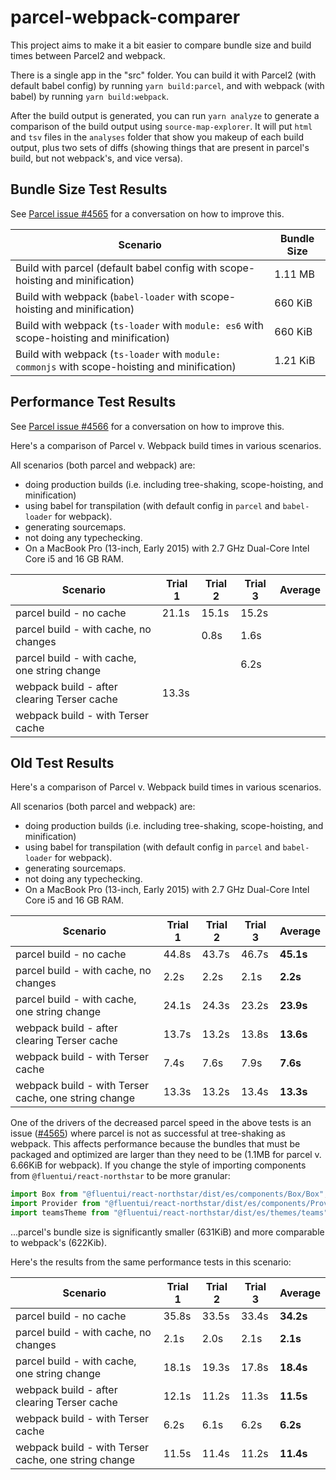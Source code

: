 # parcel-webpack-comparer

This project aims to make it a bit easier to compare bundle size and build times between Parcel2 and webpack.

There is a single app in the "src" folder. You can build it with Parcel2 (with default babel config) by running `yarn build:parcel`, and with webpack (with babel) by running `yarn build:webpack`.

After the build output is generated, you can run `yarn analyze` to generate a comparison of the build output using `source-map-explorer`. It will put `html` and `tsv` files in the `analyses` folder that show you makeup of each build output, plus two sets of diffs (showing things that are present in parcel's build, but not webpack's, and vice versa).

## Bundle Size Test Results

See [Parcel issue #4565](https://github.com/parcel-bundler/parcel/issues/4565#issuecomment-624240434) for a conversation on how to improve this.

| Scenario                                                                                      | Bundle Size |
| --------------------------------------------------------------------------------------------- | ----------- |
| Build with parcel (default babel config with scope-hoisting and minification)                 | 1.11 MB     |
| Build with webpack (`babel-loader` with scope-hoisting and minification)                      | 660 KiB     |
| Build with webpack (`ts-loader` with `module: es6` with scope-hoisting and minification)      | 660 KiB     |
| Build with webpack (`ts-loader` with `module: commonjs` with scope-hoisting and minification) | 1.21 KiB    |

## Performance Test Results

See [Parcel issue #4566](https://github.com/parcel-bundler/parcel/issues/4566#issuecomment-624262651) for a conversation on how to improve this.

Here's a comparison of Parcel v. Webpack build times in various scenarios.

All scenarios (both parcel and webpack) are:

- doing production builds (i.e. including tree-shaking, scope-hoisting, and minification)
- using babel for transpilation (with default config in `parcel` and `babel-loader` for webpack).
- generating sourcemaps.
- not doing any typechecking.
- On a MacBook Pro (13-inch, Early 2015) with 2.7 GHz Dual-Core Intel Core i5 and 16 GB RAM.

| Scenario                                     | Trial 1 | Trial 2 | Trial 3 | Average |
| -------------------------------------------- | ------- | ------- | ------- | ------- |
| parcel build - no cache                      | 21.1s   | 15.1s   | 15.2s   |         |
| parcel build - with cache, no changes        |         | 0.8s    | 1.6s    |         |
| parcel build - with cache, one string change |         |         | 6.2s    |         |
| webpack build - after clearing Terser cache  | 13.3s   |         |         |         |
| webpack build - with Terser cache            |         |         |         |         |

## Old Test Results

Here's a comparison of Parcel v. Webpack build times in various scenarios.

All scenarios (both parcel and webpack) are:

- doing production builds (i.e. including tree-shaking, scope-hoisting, and minification)
- using babel for transpilation (with default config in `parcel` and `babel-loader` for webpack).
- generating sourcemaps.
- not doing any typechecking.
- On a MacBook Pro (13-inch, Early 2015) with 2.7 GHz Dual-Core Intel Core i5 and 16 GB RAM.

| Scenario                                             | Trial 1 | Trial 2 | Trial 3 | Average   |
| ---------------------------------------------------- | ------- | ------- | ------- | --------- |
| parcel build - no cache                              | 44.8s   | 43.7s   | 46.7s   | **45.1s** |
| parcel build - with cache, no changes                | 2.2s    | 2.2s    | 2.1s    | **2.2s**  |
| parcel build - with cache, one string change         | 24.1s   | 24.3s   | 23.2s   | **23.9s** |
| webpack build - after clearing Terser cache          | 13.7s   | 13.2s   | 13.8s   | **13.6s** |
| webpack build - with Terser cache                    | 7.4s    | 7.6s    | 7.9s    | **7.6s**  |
| webpack build - with Terser cache, one string change | 13.3s   | 13.2s   | 13.4s   | **13.3s** |

One of the drivers of the decreased parcel speed in the above tests is an issue ([#4565](https://github.com/parcel-bundler/parcel/issues/4565)) where parcel is not as successful at tree-shaking as webpack. This affects performance because the bundles that must be packaged and optimized are larger than they need to be (1.1MB for parcel v. 6.66KiB for webpack). If you change the style of importing components from `@fluentui/react-northstar` to be more granular:

```typescript
import Box from "@fluentui/react-northstar/dist/es/components/Box/Box";
import Provider from "@fluentui/react-northstar/dist/es/components/Provider/Provider";
import teamsTheme from "@fluentui/react-northstar/dist/es/themes/teams";
```

...parcel's bundle size is significantly smaller (631KiB) and more comparable to webpack's (622Kib).

Here's the results from the same performance tests in this scenario:

| Scenario                                             | Trial 1 | Trial 2 | Trial 3 | Average   |
| ---------------------------------------------------- | ------- | ------- | ------- | --------- |
| parcel build - no cache                              | 35.8s   | 33.5s   | 33.4s   | **34.2s** |
| parcel build - with cache, no changes                | 2.1s    | 2.0s    | 2.1s    | **2.1s**  |
| parcel build - with cache, one string change         | 18.1s   | 19.3s   | 17.8s   | **18.4s** |
| webpack build - after clearing Terser cache          | 12.1s   | 11.2s   | 11.3s   | **11.5s** |
| webpack build - with Terser cache                    | 6.2s    | 6.1s    | 6.2s    | **6.2s**  |
| webpack build - with Terser cache, one string change | 11.5s   | 11.4s   | 11.2s   | **11.4s** |
